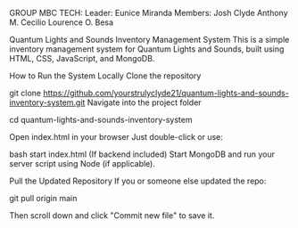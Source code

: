 GROUP MBC TECH:
Leader: Eunice Miranda
Members:
Josh Clyde Anthony M. Cecilio
Lourence O. Besa

Quantum Lights and Sounds Inventory Management System
This is a simple inventory management system for Quantum Lights and Sounds, built using HTML, CSS, JavaScript, and MongoDB.

How to Run the System Locally
Clone the repository

git clone https://github.com/yourstrulyclyde21/quantum-lights-and-sounds-inventory-system.git
Navigate into the project folder

cd quantum-lights-and-sounds-inventory-system

Open index.html in your browser
Just double-click or use:

bash
start index.html
(If backend included) Start MongoDB and run your server script using Node (if applicable).

Pull the Updated Repository
If you or someone else updated the repo:

git pull origin main

Then scroll down and click "Commit new file" to save it.
